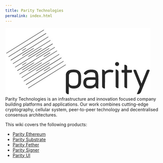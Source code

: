 ```yaml
---
title: Parity Technologies
permalink: index.html
---
```


![Parity Technologies](images/logo-parity.jpg)
Parity Technologies is an infrastructure and innovation focused company building platforms and applications.
Our work combines cutting-edge cryptography, cellular system, peer-to-peer technology and decentralised consensus architectures. 

This wiki covers the following products:
- [Parity Ethereum](Parity-Ethereum)
- [Parity Substrate](Parity-Substrate)
- [Parity Fether](Parity-Fether)
- [Parity Signer](Parity-Signer-Mobile-App)
- [Parity UI](Parity-Wallet)
